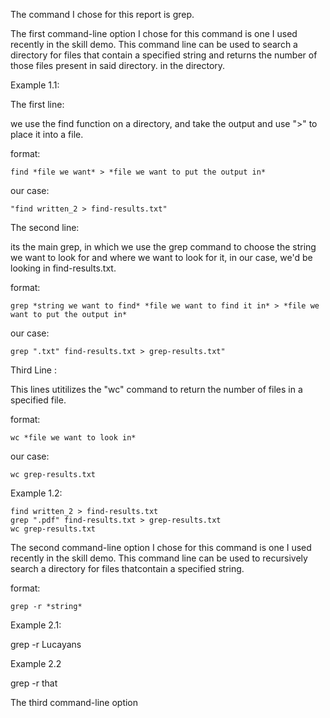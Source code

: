 The command I chose for this report is grep.

The first command-line option I chose for this command is one I used recently in the skill demo. This command line can be used to search a directory for files that
contain a specified string and returns the number of those files present in said directory.
in the directory.

Example 1.1:

The first line:

we use the find function on a directory, and take the output and use ">" to place it into a file.

format:

```
find *file we want* > *file we want to put the output in*
```
our case:

```
"find written_2 > find-results.txt"
```

The second line:

its the main grep, in which we use the grep command to choose the string we want to look for and where we want to look for it, in our case, we'd be looking in 
find-results.txt.

format:

```
grep *string we want to find* *file we want to find it in* > *file we want to put the output in*
```
our case:

```
grep ".txt" find-results.txt > grep-results.txt"
```

Third Line :

This lines utitilizes the "wc" command to return the number of files in a specified file.

format:

```
wc *file we want to look in*
```

our case:

```
wc grep-results.txt
```

Example 1.2:

```
find written_2 > find-results.txt
grep ".pdf" find-results.txt > grep-results.txt
wc grep-results.txt
```

The second command-line option I chose for this command is one I used recently in the skill demo. This command line can be used to recursively search a directory 
for files thatcontain a specified string. 

format:

```
grep -r *string*
```

Example 2.1:

grep -r Lucayans

Example 2.2

grep -r that

The third command-line option
